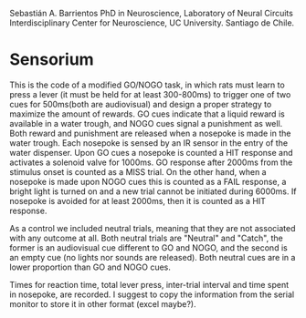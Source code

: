 Sebastián A. Barrientos
PhD in Neuroscience, Laboratory of Neural Circuits
Interdisciplinary Center for Neuroscience, UC University.
Santiago de Chile.


# Sensorium
This is the code of a modified GO/NOGO task, in which rats must learn to press a lever (it must be held for at least 300-800ms) to trigger one of two cues for 500ms(both are audiovisual) and design a proper strategy to maximize the amount of rewards. GO cues indicate that a liquid reward is available in a water trough, and NOGO cues signal a punishment as well. Both reward and punishment are released when a nosepoke is made in the water trough. Each nosepoke is sensed by an IR sensor in the entry of the water dispenser. Upon GO cues a nosepoke is counted a HIT response and activates a solenoid valve for 1000ms. GO response after 2000ms from the stimulus onset is counted as a MISS trial. On the other hand, when a nosepoke is made upon NOGO cues this is counted as a FAIL response, a bright light is turned on  and a new trial cannot be initiated during 6000ms. If nosepoke is avoided for at least 2000ms, then it is counted as a HIT response. 

As a control we included neutral trials, meaning that they are not associated with any outcome at all. Both neutral trials are "Neutral" and "Catch", the former is an audiovisual cue different to GO and NOGO, and the second is an empty cue (no lights nor sounds are released). Both neutral cues are in a lower proportion than GO and NOGO cues.

Times for reaction time, total lever press, inter-trial interval and time spent in nosepoke, are recorded. I suggest to copy the information from the serial monitor to store it in other format (excel maybe?).




